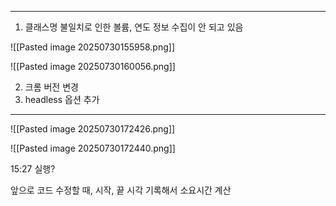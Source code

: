 

---
1. 클래스명 불일치로 인한 볼륨, 연도 정보 수집이 안 되고 있음

![[Pasted image 20250730155958.png]]

![[Pasted image 20250730160056.png]]

2. 크롬 버전 변경
3. headless 옵션 추가

---
![[Pasted image 20250730172426.png]]

![[Pasted image 20250730172440.png]]

15:27 실행?

앞으로 코드 수정할 때, 시작, 끝 시각 기록해서 소요시간 계산